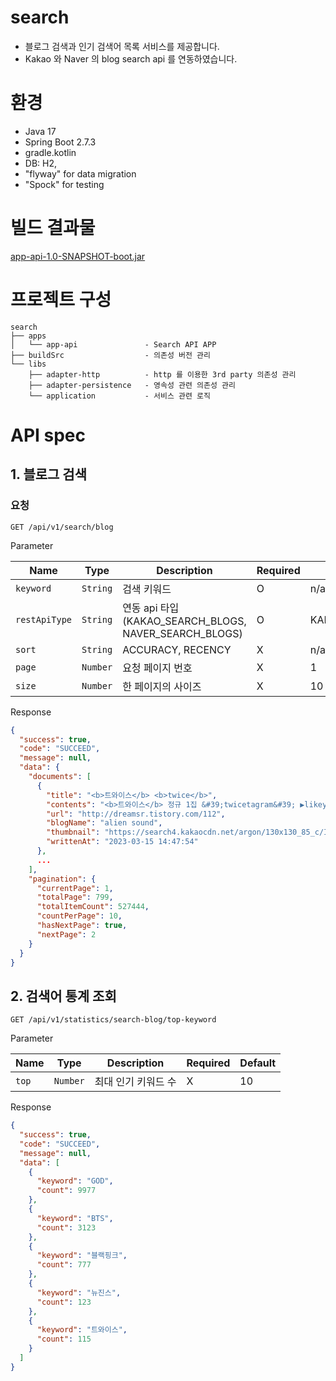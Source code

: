 # search
- 블로그 검색과 인기 검색어 목록 서비스를 제공합니다.
- Kakao 와 Naver 의 blog search api 를 연동하였습니다. 

# 환경
- Java 17 
- Spring Boot 2.7.3
- gradle.kotlin
- DB: H2, 
- "flyway" for data migration
- "Spock" for testing

# 빌드 결과물
[app-api-1.0-SNAPSHOT-boot.jar](https://github.com/ddongeee2/search/raw/main/artifact/app-api-1.0-SNAPSHOT-boot.jar)

# 프로젝트 구성
```
search
├── apps                  
│   └── app-api               - Search API APP
├── buildSrc                  - 의존성 버전 관리
└── libs
    ├── adapter-http          - http 를 이용한 3rd party 의존성 관리
    ├── adapter-persistence   - 영속성 관련 의존성 관리
    └── application           - 서비스 관련 로직
```

# API spec
## 1. 블로그 검색

### 요청
``
GET /api/v1/search/blog
``

Parameter

| Name           | Type      | Description                                      | Required | Default |
|----------------|-----------|--------------------------------------------------|----------|---------|
| `keyword`      | `String`  | 검색 키워드                                           | O        | n/a | 
| `restApiType`  | `String`  | 연동 api 타입(KAKAO_SEARCH_BLOGS, NAVER_SEARCH_BLOGS) | O        | KAKAO_SEARCH_BLOGS |
| `sort`         | `String`  | ACCURACY, RECENCY     | X        | n/a |
| `page`         | `Number` | 요청 페이지 번호                                        | X        | 1 |
| `size`         | `Number` | 한 페이지의 사이즈                                       | X        | 10 |


Response
```json
{
  "success": true,
  "code": "SUCCEED",
  "message": null,
  "data": {
    "documents": [
      {
        "title": "<b>트와이스</b> <b>twice</b>",
        "contents": "<b>트와이스</b> 정규 1집 &#39;twicetagram&#39; ▶likey baby one more time의 브리트니가 9명이 나오는 것 같은 &#39;<b>twice</b>&#39; https://www.youtube.com/watch?v=V2hlQkVJZhE 사진_멜론 가장 한국적인 걸그룹이자 보편적으로 다양한 연령층에서 제일 많이 좋아할 것 같은 그룹은 역시 &#39;<b>트와이스</b>&#39;다. 이들의 첫 정규앨범을 들어보자, 어느샌...",
        "url": "http://dreamsr.tistory.com/112",
        "blogName": "alien sound",
        "thumbnail": "https://search4.kakaocdn.net/argon/130x130_85_c/IST0yOgwR9H",
        "writtenAt": "2023-03-15 14:47:54"
      },
      ...
    ],
    "pagination": {
      "currentPage": 1,
      "totalPage": 799,
      "totalItemCount": 527444,
      "countPerPage": 10,
      "hasNextPage": true,
      "nextPage": 2
    }
  }
}
```


## 2. 검색어 통계 조회
``
GET /api/v1/statistics/search-blog/top-keyword
``


Parameter

| Name   | Type     | Description | Required | Default |
|--------|----------|-------------|----------|---------|
| `top`  | `Number` | 최대 인기 키워드 수 | X        | 10 |

Response
```json
{
  "success": true,
  "code": "SUCCEED",
  "message": null,
  "data": [
    {
      "keyword": "GOD",
      "count": 9977
    },
    {
      "keyword": "BTS",
      "count": 3123
    },
    {
      "keyword": "블랙핑크",
      "count": 777
    },
    {
      "keyword": "뉴진스",
      "count": 123
    },
    {
      "keyword": "트와이스",
      "count": 115
    }
  ]
}
```